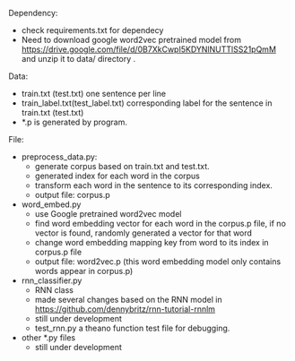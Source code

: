 
Dependency:
- check requirements.txt for dependecy
- Need to download google word2vec pretrained model from https://drive.google.com/file/d/0B7XkCwpI5KDYNlNUTTlSS21pQmM and unzip it to data/ directory .

Data:
- train.txt (test.txt) one sentence per line
- train_label.txt(test_label.txt) corresponding label for the sentence in train.txt (test.txt)
- *.p is generated by program.




File:
- preprocess_data.py: 
    - generate corpus based on train.txt and test.txt.
    - generated index for each word in the corpus
    - transform each word in the sentence to its corresponding index.
    - output file: corpus.p
- word_embed.py
    - use Google pretrained word2vec model
    - find word embedding vector for each word in the corpus.p file, if no vector is found, randomly generated a vector for that word
    - change word embedding mapping key from word to its index in corpus.p file
    - output file: word2vec.p (this word embedding model only contains words appear in corpus.p)
- rnn_classifier.py
    - RNN class
    - made several changes based on the RNN model in https://github.com/dennybritz/rnn-tutorial-rnnlm
    - still under development
    - test_rnn.py a theano function test file for debugging. 
- other *.py files
    - still under development 




